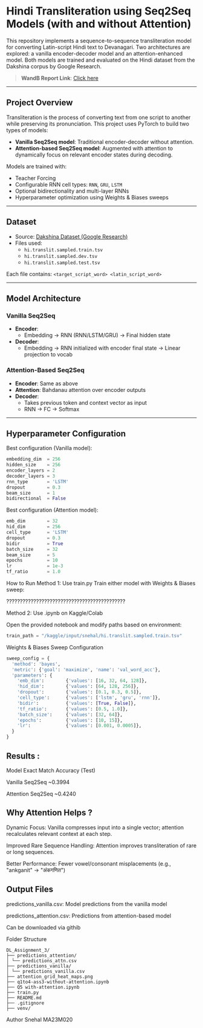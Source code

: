 # Hindi Transliteration using Seq2Seq Models (with and without Attention)

This repository implements a sequence-to-sequence transliteration model for converting Latin-script Hindi text to Devanagari. Two architectures are explored: a vanilla encoder-decoder model and an attention-enhanced model. Both models are trained and evaluated on the Hindi dataset from the Dakshina corpus by Google Research.

> **WandB Report Link**: [Click here](https://wandb.ai/snehalma23m020-iit-madras/dakshina-translit-hi/reports/MA23M020-Snehal-Assignment-3--VmlldzoxMjgyODE3Mg?accessToken=mwuqyuul7h9zxkq98ow5szffmeionw6d6ubch0x67fq4qwhj5yeo4jj0e8n0r1jw)

---

## Project Overview

Transliteration is the process of converting text from one script to another while preserving its pronunciation. This project uses PyTorch to build two types of models:
- **Vanilla Seq2Seq model**: Traditional encoder-decoder without attention.
- **Attention-based Seq2Seq model**: Augmented with attention to dynamically focus on relevant encoder states during decoding.

Models are trained with:
- Teacher Forcing
- Configurable RNN cell types: `RNN`, `GRU`, `LSTM`
- Optional bidirectionality and multi-layer RNNs
- Hyperparameter optimization using Weights & Biases sweeps

---
## Dataset

- Source: [Dakshina Dataset (Google Research)](https://github.com/google-research-datasets/dakshina)
- Files used:
  - `hi.translit.sampled.train.tsv`
  - `hi.translit.sampled.dev.tsv`
  - `hi.translit.sampled.test.tsv`

Each file contains: `<target_script_word> <latin_script_word>`

---

##  Model Architecture

###  Vanilla Seq2Seq
- **Encoder**:
  - Embedding → RNN (RNN/LSTM/GRU) → Final hidden state
- **Decoder**:
  - Embedding → RNN initialized with encoder final state → Linear projection to vocab

###  Attention-Based Seq2Seq
- **Encoder**: Same as above
- **Attention**: Bahdanau attention over encoder outputs
- **Decoder**:
  - Takes previous token and context vector as input
  - RNN → FC → Softmax

---

##  Hyperparameter Configuration

Best configuration (Vanilla model):
```python
embedding_dim  = 256
hidden_size    = 256
encoder_layers = 2
decoder_layers = 3
rnn_type       = 'LSTM'
dropout        = 0.3
beam_size      = 1
bidirectional  = False
```

Best configuration (Attention model):
```python
emb_dim        = 32
hid_dim        = 256
cell_type      = 'LSTM'
dropout        = 0.3
bidir          = True
batch_size     = 32
beam_size      = 5
epochs         = 10
lr             = 1e-3
tf_ratio       = 1.0
```

How to Run
Method 1: Use train.py
Train either model with Weights & Biases sweep:

????????????????????????????????????????????

Method 2: Use .ipynb on Kaggle/Colab

Open the provided notebook and modify paths based on environment:

```python
train_path = "/kaggle/input/snehal/hi.translit.sampled.train.tsv"
```

 Weights & Biases Sweep Configuration

```python
sweep_config = {
  'method': 'bayes',
  'metric': {'goal': 'maximize', 'name': 'val_word_acc'},
  'parameters': {
    'emb_dim':        {'values': [16, 32, 64, 128]},
    'hid_dim':        {'values': [64, 128, 256]},
    'dropout':        {'values': [0.1, 0.3, 0.5]},
    'cell_type':      {'values': ['lstm', 'gru', 'rnn']},
    'bidir':          {'values': [True, False]},
    'tf_ratio':       {'values': [0.5, 1.0]},
    'batch_size':     {'values': [32, 64]},
    'epochs':         {'values': [10, 15]},
    'lr':             {'values': [0.001, 0.0005]},
  }
}
```

## Results :

Model	                     Exact Match Accuracy (Test)

Vanilla Seq2Seq          	~0.3994 

Attention Seq2Seq	        ~0.4240



## Why Attention Helps ?

Dynamic Focus: Vanilla compresses input into a single vector; attention recalculates relevant context at each step.

Improved Rare Sequence Handling: Attention improves transliteration of rare or long sequences.

Better Performance: Fewer vowel/consonant misplacements (e.g., "ankganit" → "अंकगणित")


## Output Files

predictions_vanilla.csv: Model predictions from the vanilla model


predictions_attention.csv: Predictions from attention-based model

Can be downloaded via githib


Folder Structure

```
DL_Assignment_3/
├── predictions_attention/
│ └── predictions_attn.csv
├── predictions_vanilla/
│ └── predictions_vanilla.csv
├── attention_grid_heat_maps.png
├── q1to4-ass3-without-attention.ipynb
├── Q5 with-attention.ipynb
├── train.py
├── README.md
├── .gitignore
├── venv/ 

```

 Author
Snehal
MA23M020








